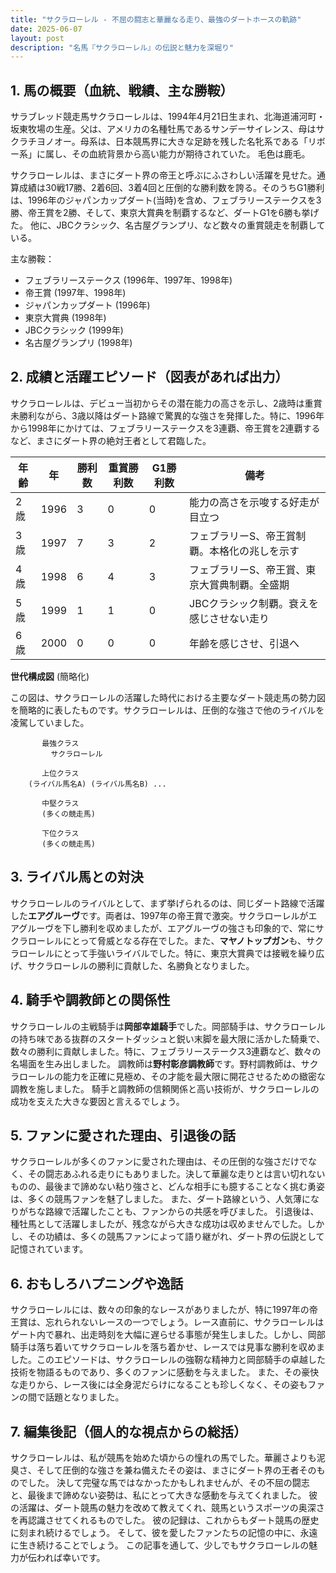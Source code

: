 ```yaml
---
title: "サクラローレル - 不屈の闘志と華麗なる走り、最強のダートホースの軌跡"
date: 2025-06-07
layout: post
description: "名馬『サクラローレル』の伝説と魅力を深堀り"
---
```


## 1. 馬の概要（血統、戦績、主な勝鞍）

サラブレッド競走馬サクラローレルは、1994年4月21日生まれ、北海道浦河町・坂東牧場の生産。父は、アメリカの名種牡馬であるサンデーサイレンス、母はサクラチヨノオー。母系は、日本競馬界に大きな足跡を残した名牝系である「リボー系」に属し、その血統背景から高い能力が期待されていた。  毛色は鹿毛。

サクラローレルは、まさにダート界の帝王と呼ぶにふさわしい活躍を見せた。通算成績は30戦17勝、2着6回、3着4回と圧倒的な勝利数を誇る。そのうちG1勝利は、1996年のジャパンカップダート(当時)を含め、フェブラリーステークスを3勝、帝王賞を2勝、そして、東京大賞典を制覇するなど、ダートG1を6勝も挙げた。  他に、JBCクラシック、名古屋グランプリ、など数々の重賞競走を制覇している。

主な勝鞍：

* フェブラリーステークス (1996年、1997年、1998年)
* 帝王賞 (1997年、1998年)
* ジャパンカップダート (1996年)
* 東京大賞典 (1998年)
* JBCクラシック (1999年)
* 名古屋グランプリ (1998年)


## 2. 成績と活躍エピソード（図表があれば出力）

サクラローレルは、デビュー当初からその潜在能力の高さを示し、2歳時は重賞未勝利ながら、3歳以降はダート路線で驚異的な強さを発揮した。特に、1996年から1998年にかけては、フェブラリーステークスを3連覇、帝王賞を2連覇するなど、まさにダート界の絶対王者として君臨した。

| 年齢 | 年   | 勝利数 | 重賞勝利数 | G1勝利数 | 備考                                      |
|------|------|--------|------------|----------|-------------------------------------------|
| 2歳   | 1996 | 3      | 0           | 0        | 能力の高さを示唆する好走が目立つ            |
| 3歳   | 1997 | 7      | 3           | 2        | フェブラリーS、帝王賞制覇。本格化の兆しを示す |
| 4歳   | 1998 | 6      | 4           | 3        | フェブラリーS、帝王賞、東京大賞典制覇。全盛期 |
| 5歳   | 1999 | 1      | 1           | 0        | JBCクラシック制覇。衰えを感じさせない走り    |
| 6歳   | 2000 | 0      | 0           | 0        | 年齢を感じさせ、引退へ                    |


**世代構成図** (簡略化)

この図は、サクラローレルの活躍した時代における主要なダート競走馬の勢力図を簡略的に表したものです。サクラローレルは、圧倒的な強さで他のライバルを凌駕していました。

```
       最強クラス
         サクラローレル

       上位クラス
    (ライバル馬名A) (ライバル馬名B) ...

       中堅クラス
       (多くの競走馬)

       下位クラス
       (多くの競走馬)
```

## 3. ライバル馬との対決

サクラローレルのライバルとして、まず挙げられるのは、同じダート路線で活躍した**エアグルーヴ**です。両者は、1997年の帝王賞で激突。サクラローレルがエアグルーヴを下し勝利を収めましたが、エアグルーヴの強さも印象的で、常にサクラローレルにとって脅威となる存在でした。また、**マヤノトップガン**も、サクラローレルにとって手強いライバルでした。特に、東京大賞典では接戦を繰り広げ、サクラローレルの勝利に貢献した、名勝負となりました。


## 4. 騎手や調教師との関係性

サクラローレルの主戦騎手は**岡部幸雄騎手**でした。岡部騎手は、サクラローレルの持ち味である抜群のスタートダッシュと鋭い末脚を最大限に活かした騎乗で、数々の勝利に貢献しました。特に、フェブラリーステークス3連覇など、数々の名場面を生み出しました。  調教師は**野村彰彦調教師**です。野村調教師は、サクラローレルの能力を正確に見極め、その才能を最大限に開花させるための緻密な調教を施しました。  騎手と調教師の信頼関係と高い技術が、サクラローレルの成功を支えた大きな要因と言えるでしょう。


## 5. ファンに愛された理由、引退後の話

サクラローレルが多くのファンに愛された理由は、その圧倒的な強さだけでなく、その闘志あふれる走りにもありました。決して華麗な走りとは言い切れないものの、最後まで諦めない粘り強さと、どんな相手にも臆することなく挑む勇姿は、多くの競馬ファンを魅了しました。  また、ダート路線という、人気薄になりがちな路線で活躍したことも、ファンからの共感を呼びました。  引退後は、種牡馬として活躍しましたが、残念ながら大きな成功は収めませんでした。しかし、その功績は、多くの競馬ファンによって語り継がれ、ダート界の伝説として記憶されています。


## 6. おもしろハプニングや逸話

サクラローレルには、数々の印象的なレースがありましたが、特に1997年の帝王賞は、忘れられないレースの一つでしょう。レース直前に、サクラローレルはゲート内で暴れ、出走時刻を大幅に遅らせる事態が発生しました。しかし、岡部騎手は落ち着いてサクラローレルを落ち着かせ、レースでは見事な勝利を収めました。このエピソードは、サクラローレルの強靭な精神力と岡部騎手の卓越した技術を物語るものであり、多くのファンに感動を与えました。  また、その豪快な走りから、レース後には全身泥だらけになることも珍しくなく、その姿もファンの間で話題となりました。


## 7. 編集後記（個人的な視点からの総括）

サクラローレルは、私が競馬を始めた頃からの憧れの馬でした。華麗さよりも泥臭さ、そして圧倒的な強さを兼ね備えたその姿は、まさにダート界の王者そのものでした。  決して完璧な馬ではなかったかもしれませんが、その不屈の闘志と、最後まで諦めない姿勢は、私にとって大きな感動を与えてくれました。  彼の活躍は、ダート競馬の魅力を改めて教えてくれ、競馬というスポーツの奥深さを再認識させてくれるものでした。  彼の記録は、これからもダート競馬の歴史に刻まれ続けるでしょう。  そして、彼を愛したファンたちの記憶の中に、永遠に生き続けることでしょう。  この記事を通して、少しでもサクラローレルの魅力が伝われば幸いです。
